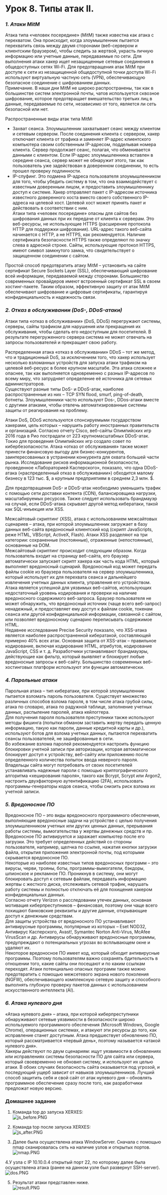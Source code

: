 # Урок 8. Типы атак II.

### ***1. Атаки MitM*** ###  
Атака типа «человек посередине» (MitM) также известна как атака с перехватом. Она происходит, когда злоумышленник пытается перехватить связь между двумя сторонами (веб-сервером и клиентским браузером), чтобы следить за жертвой, украсть личную информацию или учетные данные, передаваемые по сети. Для выполнения атаки хакер ищет незащищенные сетевые соединения в общедоступных сетях Wi-Fi. Для предотвращения атак MitM при доступе к сети из незащищенной общедоступной точки доступа Wi-Fi используют виртуальную частную сеть (VPN), обеспечивающую безопасное соединение с шифрованием данных.  
Примечание. В наши дни MitM не широко распространены, так как в большинстве систем электронной почты, чатов используется сквозное шифрование, которое предотвращает вмешательство третьих лиц в данные, передаваемые по сети, независимо от того, является ли сеть безопасной или нет.  
  
Распространенные виды атак типа MitM:  

- Захват сеанса. Злоумышленник захватывает сеанс между клиентом и сетевым сервером. После соединения клиента с сервером, хакер отключает клиента от трафика и заменяет IP-адрес клиентского компьютера своим собственным IP-адресом, подделывая номера клиента. Сервер продолжает сеанс, полагая, что обменивается данными с клиентом. Если IP-адрес злоумышленника вставлен в середине сеанса, сервер может не обнаружит этого, так как пользователь уже задействован в доверенном соединении, то есть прошел проверку подлинности.
- IP-спуфинг. Это подмена IP-адреса пользователя злоумышленником для того, чтобы убедить систему в том, что она взаимодействует с известным доверенным лицом, и предоставить злоумышленнику доступ к системе. Хакер отправляет пакет с IP-адресом источника известного доверенного хоста вместо своего собственного IP-адреса на целевой хост. Целевой хост может принять пакет и действовать в соответствии с ним.  
Атаки типа «человек посередине» опасны для сайтов без шифрования данных при их передаче от клиента к серверам. Это веб-ресурсы, не использующие HTTPS (расширение протокола HTTP для поддержки шифрования). URL-адрес такого веб-сайта начинается с HTTP, а не HTTPS, как рекомендуется. Наличие сертификата безопасности HTTPS также определяют по значку слева в адресной строке. Сайты, использующие протокол HTTPS, имеют символ замкнутого замка, что свидетельствует о защищенном соединении с сайтом.  

Простой способ предотвратить атаку MitM – установить на сайте сертификат Secure Sockets Layer (SSL), обеспечивающий шифрование всей информации, передаваемой между сторонами. Большинство современных провайдеров имеют встроенный сертификат SSL в своем хостинг-пакете. Таким образом, эффективную защиту от атак MitM обеспечивают шифрование и цифровые сертификаты, гарантируя конфиденциальность и надежность связи.
  
### ***2. Отказ в обслуживании (DoS-, DDoS-атаки)*** ###  
Атаки типа «отказ в обслуживании» (DoS, DDoS) перегружают системы, серверы, сайты трафиком для нарушения или прекращения их обслуживания, чтобы сделать его недоступным для посетителей. В результате перегруженного сервера система не может отвечать на запросы пользователей и прекращает свою работу.  

Распределенная атака «отказ в обслуживании» DDoS – тот же метод, что и традиционный DoS, за исключением того, что хакер использует несколько взломанных устройств для запуска атаки трафиком на целевой веб-ресурс в более крупном масштабе. Эта атака сложнее и опаснее, так как выполняется одновременно с разных IP-адресов по всему миру, что затрудняет определение её источника для сетевых администраторов.  
Существуют разные типы DoS- и DDoS-атак, наиболее распространенные из них – TCP SYN flood, smurf, ping-of-death, ботнеты. Злоумышленники часто используют Dos-, DDos-атаки вместе с другими атаками, чтобы отвлечь автоматизированные системы защиты от реагирования на проблему.  
  
Атаки DoS, DDoS используются спонсируемыми государством хакерами, цель которых – нарушить работу иностранных правительств и организаций. Согласно отчету Cisco, веб-сайты Олимпийских игр 2016 года в Рио пострадали от 223 крупномасштабных DDoS-атак. Токио для проведения Олимпийских игр создало совет по кибербезопасности. Атака «отказ от обслуживания» также может принести финансовую выгоду для бизнес-конкурентов, заинтересованных в устранении конкурента для охвата большей части рынка. Исследование рисков информационной безопасности, проведенное «Лабораторией Касперского», показало, что одна DDoS-атака («распределенный отказ в обслуживании») обходится малому бизнесу в 123 тыс. $, а крупным предприятиям в среднем 2,3 млн. $.  

Для предотвращения DoS- и DDoS-атак необходимо уменьшить трафик с помощью сети доставки контента (CDN), балансировщика нагрузки, масштабируемых ресурсов. Также следует использовать брандмауэр на случай, если DDoS-атака скрывает другой метод кибератаки, такой как SQL-инъекция или XSS.  


Межсайтовый скриптинг (XSS), атака с использованием межсайтовых сценариев – атака, при которой злоумышленник загружает в базу данных веб-сайта вредоносный клиентский код (скрипт JavaScripts, реже HTML, VBScript, ActiveX, Flash). Атаки XSS разделяют на три категории: сохраненные (постоянные), отраженные (непостоянные), основанные на DOM.  
Межсайтовый скриптинг происходит следующим образом. Когда пользователь входит на страницу веб-сайта, его браузер автоматически запускает скрипт хакера как часть кода HTML, который выполняет вредоносный сценарий. Вредоносный код может передать файлы cookie из браузера пользователя на сервер злоумышленника, который использует их для перехвата сеанса и дальнейшего извлечения учетных данных клиента, управления его устройством.  
Атака является успешной для уязвимых веб-сайтов, использующих недостаточный уровень кодирования и проверки на наличие вредоносного содержимого веб-запроса. Браузер пользователя не может обнаружить, что вредоносный источник (чаще всего веб-запрос) ненадежный, и предоставляет ему доступ к файлам cookie, токенам сеанса или другой конфиденциальной информации, связанной с сайтом, или позволяет вредоносному сценарию переписывать содержимое HTML.  
Недавнее исследование Precise Security показало, что XSS-атака является наиболее распространенной кибератакой, составляющей примерно 40% всех атак. Основная защита от XSS-атак – правильное кодирование, включая кодирование HTML, атрибутов, кодирование JavaScript, CSS и т. д. Разработчики устанавливают брандмауэры, действующие как фильтр, который выявляет и блокирует любые вредоносные запросы к веб-сайту. Большинство современных веб-хостинговых платформ используют эти функции автоматически.  

### ***4. Парольные атаки*** ###  
Парольная атака – тип кибератаки, при которой злоумышленник пытается взломать пароль пользователя. Существует множество различных способов взлома пароля, в том числе атака грубой силы, атака по словарю, атака по радужной таблице, заполнение учетных данных, распыление паролей, атака кейлоггера.  
Для получения пароля пользователя преступники также используют методы фишинга (попытки обманом заставить жертву передать ценную информацию, такую как пароли, данные кредитной карты и др.), используют ботов для взлома учетных данных, пытаются перехватить сеансы пользователей, не зашифрованные в сети.  
Во избежание взлома паролей рекомендуется настроить функцию блокировки учетной записи при авторизации, которая автоматически блокирует доступ к устройству, веб-сайту или приложению после определенного количества попыток ввода неверного пароля. Владельцы сайта могут потребовать от своих посетителей устанавливать надежные пароли с помощью криптографического алгоритма «хеширования пароля», такого как Bcrypt, Scrypt или Argon2, настроить двухфакторную аутентификацию (2FA), использовать программы-генераторы кодов сеанса, чтобы снизить риск взлома их учетной записи.

### ***5. Вредоносное ПО*** ###   

Вредоносное ПО – это виды вредоносного программного обеспечения, выполняющие вредоносные задачи на устройстве с целью получения злоумышленником учетных или других ценных данных, прерывания работы системы, вымогательства у жертвы денежных средств и пр.  
Вредоносное ПО активируется и заражает компьютер после его загрузки. Это требует определенных действий со стороны пользователя, например, щелчка по ссылке, нажатия кнопки загрузки файла, открытия приложения электронной почты, под которыми скрывается вредоносное ПО.  
Некоторые из наиболее известных типов вредоносных программ – это вирусы, черви, трояны, боты, программы-вымогатели, бэкдоры, шпионское и рекламное ПО. Проникнув в систему, они могут блокировать доступ к сетевым файлам, передавать информацию жертвы с жесткого диска, отслеживать сетевой трафик, нарушать работу системы и полностью отключать её для похищения хакером конфиденциальных данных.  
Согласно отчету Verizon о расследовании утечек данных, основная мотивация киберпреступников – финансовая, поэтому они чаще всего похищают банковские реквизиты и другие данные, открывающие доступ к денежным средствам.  
Для защиты устройства от вредоносного ПО устанавливают антивирусные программы, популярные из которых – Eset NOD32, Антивирус Касперского, Avast!, Symantec Norton Anti-Virus, McAfee VirusScan и др. Антивирусы обнаруживают вредоносные программы, предупреждают о потенциальных угрозах во всплывающем окне и удаляют их.  
Некоторое вредоносное ПО имеет код, который обходит антивирусные программы. Поэтому пользователям важно сохранять бдительность в отношении того, какие сайты они посещают и по каким ссылкам переходят. Атаки потенциально опасных программ также можно предотвратить с помощью межсетевого экрана нового поколения (NGFW), обеспечивающего комплексную сетевую защиту и способного выполнять глубокую проверку пакетов данных с использованием искусственного интеллекта (AI).

### ***6. Атака нулевого дня*** ###   
«Атака нулевого дня» – атака, при которой киберпреступники обнаруживают сетевые уязвимости в безопасности широко используемого программного обеспечения (Microsoft Windows, Google Chrome), операционных системах, и атакуют эти ресурсы до того, как исправление станет доступным. Атака предшествует обновлению ПО, который рассматривается «первый день», поэтому называется «атакой нулевого дня».  
Хакеры действуют по двум сценариям: ищут уязвимости в обновлениях или исправлениях системы безопасности ПО для сайта или сервера, который своевременно не обновил систему, и используют их целью атаки. В обоих случаях безопасность сайта оказывается под угрозой, и последующий ущерб зависит от навыков злоумышленников. Лучший способ защитить себя и свой сайт от атак нулевого дня – обновлять программное обеспечение сразу после того, как разработчики предложат новую версию.

### **Домашнее задание** ###   
1. Команда top до запуска XERXES:  
![js_before.PNG](images/js_before.PNG)  
  
2. Команда top после запуска XERXES:  
![js_after.PNG](images/js_after.PNG) 
  
3. Далее была осуществлена атака WindowServer. Сначала с помощью nmap сканировалась сеть на наличие узлов и открытых портов.  
![nmap.PNG](images/nmap.PNG)  
  
4.У узла с IP 10.10.0.4 открытый порт 22, по которому далее была осуществлена атака (ранее на данном узле был развернут SSH-server).
![dos.PNG](images/dos.PNG)  
  
5. Результат атаки представлен ниже.  
![result.PNG](images/result.PNG)  


